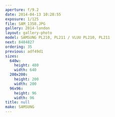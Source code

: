 ```yaml
---
aperture: f/9.2
date: 2014-04-13 10:28:55
exposure: 1/125
file: SAM_1358.JPG
gallery: 2014-london
layout: gallery-photo
model: SAMSUNG PL210, PL211 / VLUU PL210, PL211
next: 8484827
ordering: 35
previous: adf49d1
sizes:
  640w:
    height: 480
    width: 640
  200x200:
    height: 200
    width: 200
  96x96:
    height: 96
    width: 96
title: null
make: SAMSUNG
---
```

